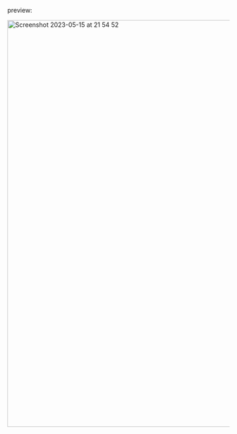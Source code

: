 preview:

<img width="921" alt="Screenshot 2023-05-15 at 21 54 52" src="https://github.com/tareqalhammoodi/Relational-Database-projects/assets/44919941/51a0bd5b-59e0-4849-b388-253d72e22601">

